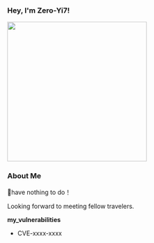 ### Hey, I'm Zero-Yi7!

  <img src="https://octodex.github.com/images/justicetocat.jpg" width="320" height="320">

### About Me

🌱have nothing to do！

Looking forward to meeting fellow travelers.

**my_vulnerabilities**

- CVE-xxxx-xxxx

